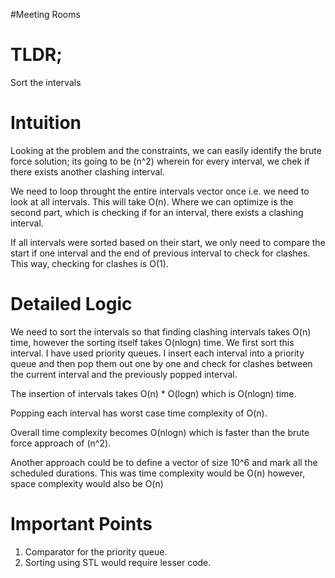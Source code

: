 #Meeting Rooms

<h1>TLDR;</h1>

Sort the intervals

<h1>Intuition</h1>

Looking at the problem and the constraints, we can easily identify the brute force solution; its going to be (n^2) wherein for every interval, we chek if there exists another clashing interval.

We need to loop throught the entire intervals vector once i.e. we need to look at all intervals. This will take O(n). Where we can optimize is the second part, which is checking if for an interval, there exists a clashing interval.

If all intervals were sorted based on their start, we only need to compare the start if one interval and the end of previous interval to check for clashes. This way, checking for clashes is O(1).

<h1>Detailed Logic</h1>

We need to sort the intervals so that finding clashing intervals takes O(n) time, however the sorting itself takes O(nlogn) time. We first sort this interval. I have used priority queues. I insert each interval into a priority queue and then pop them out one by one and check for clashes between the current interval and the previously popped interval.

 The insertion of intervals takes O(n) * O(logn) which is O(nlogn) time.
 
 Popping each interval has worst case time complexity of O(n).

 Overall time complexity becomes O(nlogn) which is faster than the brute force approach of (n^2).

Another approach could be to define a vector of size 10^6 and mark all the scheduled durations. This was time complexity would be O(n) however, space complexity would also be O(n)

<h1>Important Points</h1>

<ol>
<li>Comparator for the priority queue.</li>
<li>Sorting using STL would require lesser code.</li>
</ol>
